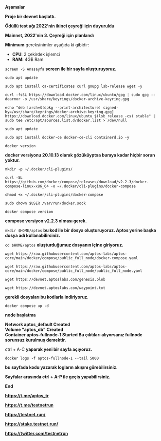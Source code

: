 **Aşamalar**

**Proje bir devnet başlattı.**

**Ödüllü test ağı 2022'nin ikinci çeyreği için duyuruldu**

**Mainnet, 2022'nin 3. Çeyreği için planlandı**


**Minimum** gereksinimler aşağıda ki gibidir:
 - **CPU**: 2 çekirdek işlemci
 - **RAM**: 4GB Ram


```screen -S Anasayfa```
**screen ile bir sayfa oluşturuyoruz.**

```sudo apt update```

```sudo apt install ca-certificates curl gnupg lsb-release wget -y```

```curl -fsSL https://download.docker.com/linux/ubuntu/gpg | sudo gpg --dearmor -o /usr/share/keyrings/docker-archive-keyring.gpg```

```echo "deb [arch=$(dpkg --print-architecture) signed-by=/usr/share/keyrings/docker-archive-keyring.gpg] https://download.docker.com/linux/ubuntu $(lsb_release -cs) stable" | sudo tee /etc/apt/sources.list.d/docker.list > /dev/null```

```sudo apt update```

```sudo apt install docker-ce docker-ce-cli containerd.io -y```

```docker version```

**docker versiyonu 20.10.13 olarak gözüküyptsa buraya kadar hiçbir sorun yoktur.**

```mkdir -p ~/.docker/cli-plugins/```

```curl -SL https://github.com/docker/compose/releases/download/v2.2.3/docker-compose-linux-x86_64 -o ~/.docker/cli-plugins/docker-compose```

```chmod +x ~/.docker/cli-plugins/docker-compose```

```sudo chown $USER /var/run/docker.sock```

```docker compose version```

**compose versiyon v2.2.3 olması gerek.**

```mkdir $HOME/aptos``` 
**bu kod ile bir dosya oluşturuyoruz. Aptos yerine başka dosya adı kullanabilirsiniz.**

```cd $HOME/aptos```
**oluşturduğumuz dosyanın içine giriyoruz.**  

```wget https://raw.githubusercontent.com/aptos-labs/aptos-core/main/docker/compose/public_full_node/docker-compose.yaml```

```wget https://raw.githubusercontent.com/aptos-labs/aptos-core/main/docker/compose/public_full_node/public_full_node.yaml```

```wget https://devnet.aptoslabs.com/genesis.blob```

```wget https://devnet.aptoslabs.com/waypoint.txt```

**gerekli dosyaları bu kodlarla indiriyoruz.**

```docker compose up -d``` 

**node başlatma**

**Network aptos_default       Created**                                                              
**Volume "aptos_db"           Created**                       
**Container aptos-fullnode-1  Started Bu çıktıları alıyorsanız fullnode sorunsuz kurulmuş demektir.**

ctrl + A-C
**yaparak yeni bir sayfa açıyoruz.** 

```docker logs -f aptos-fullnode-1 --tail 5000```

**bu sayfada kodu yazarak logların akışını görebilirsiniz.**

**Sayfalar arasında ctrl + A-P ile geçiş yapabilirsiniz.**

**End**

**https://t.me/aptos_tr**

**https://t.me/testnetrun**

**https://testnet.run/**

**https://stake.testnet.run/**

**https://twitter.com/testnetrun**




